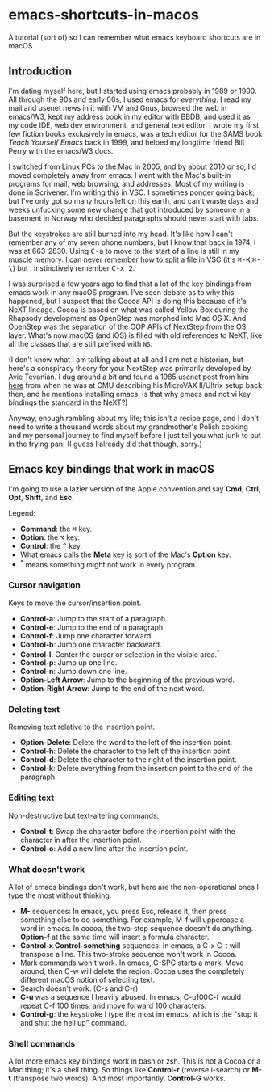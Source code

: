 # emacs-shortcuts-in-macos
A tutorial (sort of) so I can remember what emacs keyboard shortcuts are in macOS

## Introduction

I'm dating myself here, but I started using emacs probably in 1989 or 1990. All through the 90s and early 00s, I used emacs for *everything*. I read my mail and usenet news in it with VM and Gnus, browsed the web in emacs/W3, kept my address book in my editor with BBDB, and used it as my code IDE, web dev environment, and general text editor. I wrote my first few fiction books exclusively in emacs, was a tech editor for the SAMS book _Teach Yourself Emacs_ back in 1999, and helped my longtime friend Bill Perry with the emacs/W3 docs.

I switched from Linux PCs to the Mac in 2005, and by about 2010 or so, I'd moved completely away from emacs. I went with the Mac's built-in programs for mail, web browsing, and addresses. Most of my writing is done in Scrivener. I'm writing this in VSC. I sometimes ponder going back, but I've only got so many hours left on this earth, and can't waste days and weeks unfucking some new change that got introduced by someone in a basement in Norway who decided paragraphs should never start with tabs.

But the keystrokes are still burned into my head. It's like how I can't remember any of my seven phone numbers, but I know that back in 1974, I was at 663-2830. Using <kbd>C-a</kbd> to move to the start of a line is still in my muscle memory. I can never remember how to split a file in VSC (it's <kbd>⌘-K</kbd> <kbd>⌘-\\</kbd>) but I instinctively remember <kbd>C-x 2</kbd>.

I was surprised a few years ago to find that a lot of the key bindings from emacs work in any macOS program. I've seen debate as to why this happened, but I suspect that the Cocoa API is doing this because of it's NeXT lineage. Cocoa is based on what was called Yellow Box during the Rhapsody development as OpenStep was morphed into Mac OS X. And OpenStep was the separation of the OOP APIs of NextStep from the OS layer. What's now macOS (and iOS) is filled with old references to NeXT, like all the classes that are still prefixed with `NS`. 

(I don't know what I am talking about at all and I am not a historian, but here's a conspiracy theory for you: NextStep was primarily developed by Avie Tevanian. I dug around a bit and found a 1985 usenet post from him [here](https://www.tech-insider.org/unix/research/1985/0515.html) from when he was at CMU describing his MicroVAX II/Ultrix setup back then, and he mentions installing emacs. Is that why emacs and not vi key bindings the standard in the NeXT?)

Anyway, enough rambling about my life; this isn't a recipe page, and I don't need to write a thousand words about my grandmother's Polish cooking and my personal journey to find myself before I just tell you what junk to put in the frying pan. (I guess I already did that though, sorry.)

## Emacs key bindings that work in macOS

I'm going to use a lazier version of the Apple convention and say **Cmd**, **Ctrl**, **Opt**, **Shift**, and **Esc**. 

Legend:

* **Command**: the <kbd>⌘</kbd> key.
* **Option**: the <kbd>⌥</kbd> key.
* **Control**: the <kbd>^</kbd> key.
* What emacs calls the **Meta** key is sort of the Mac's **Option** key.
* <sup>*</sup> means something might not work in every program.

### Cursor navigation

Keys to move the cursor/insertion point.

* **Control-a**: Jump to the start of a paragraph.
* **Control-e**: Jump to the end of a paragraph.
* **Control-f**: Jump one character forward.
* **Control-b**: Jump one character backward.
* **Control-l**: Center the cursor or selection in the visible area.<sup>*</sup>
* **Control-p**: Jump up one line.
* **Control-n**: Jump down one line.
* **Option-Left Arrow**: Jump to the beginning of the previous word.
* **Option-Right Arrow**: Jump to the end of the next word.

### Deleting text

Removing text relative to the insertion point.

* **Option-Delete**: Delete the word to the left of the insertion point.
* **Control-h**: Delete the character to the left of the insertion point.
* **Control-d**: Delete the character to the right of the insertion point.
* **Control-k**: Delete everything from the insertion point to the end of the paragraph.

### Editing text

Non-destructive but text-altering commands.

* **Control-t**: Swap the character before the insertion point with the character in after the insertion point.
* **Control-o**: Add a new line after the insertion point.

### What doesn't work

A lot of emacs bindings don't work, but here are the non-operational ones I type the most without thinking.

* **M-** sequences: In emacs, you press Esc, release it, then press something else to do something. For example, M-f will uppercase a word in emacs. In cocoa, the two-step sequence doesn't do anything. **Option-f** at the same time will insert a formula character.
* **Control-x Control-something** sequences: In emacs, a C-x C-t will transpose a line. This two-stroke sequence won't work in Cocoa.
* Mark commands won't work. In emacs, C-SPC starts a mark. Move around, then C-w will delete the region. Cocoa uses the completely different macOS notion of selecting text.
* Search doesn't work. (C-s and C-r)
* **C-u** was a sequence I heavily abused. In emacs, C-u100C-f would repeat C-f 100 times, and move forward 100 characters.
* **Control-g**: the keystroke I type the most im emacs, which is the "stop it and shut the hell up" command. 

### Shell commands

A lot more emacs key bindings work in bash or zsh. This is not a Cocoa or a Mac thing; it's a shell thing. So things like **Control-r** (reverse i-search) or **M-t** (transpose two words). And most importantly, **Control-G** works.